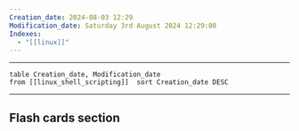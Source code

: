 ```yaml
---
Creation_date: 2024-08-03 12:29
Modification_date: Saturday 3rd August 2024 12:29:00
Indexes:
  - "[[linux]]"
---
```


----



```dataview
table Creation_date, Modification_date
from [[linux_shell_scripting]]  sort Creation_date DESC
```























---
## Flash cards section
